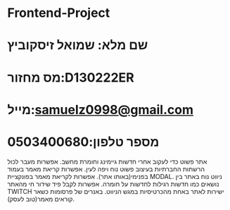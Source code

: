 # Frontend-Project
# שם מלא: שמואל זיסקוביץ 
# מס מחזור:D130222ER
# מייל:samuelz0998@gmail.com  
# מספר טלפון:0503400680

אתר פשוט כדי לעקוב אחרי חדשות גיימינג וחומרת מחשב.
אפשרות מעבר לכול הרשתות החברתיות בעיצוב פשוט נוח ויפה לעין.
אפשרות קריאת מאמר בעמוד בפנימי(באותו אתר).
אפשרות לקריאת מאמר בפונקציית MODAL.
ניווט נוח באתר בין נושאים כמו חדשות רגילות לחדשות על חומרה. 
אפשרות לקבל פיד שידור חי מהאתר TWITCH ישירות לאתר באחת מהכרטיסיות במגש הניווט.
באנרים של פרסומות כשאר קוראים מאמר(טוב לעסק).
